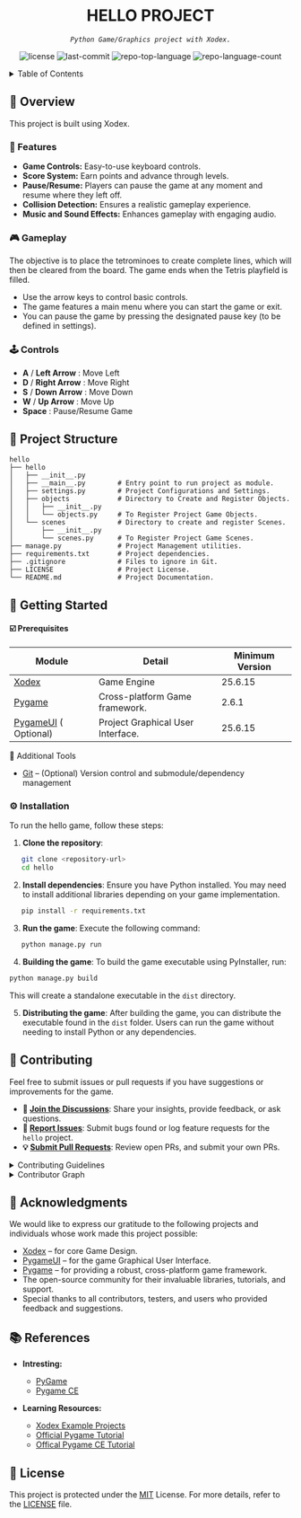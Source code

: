 <p align="center"><h1 align="center"> HELLO PROJECT </h1></p>
<p align="center">
	<em><code>Python Game/Graphics project with Xodex.
</code></em>
</p>
<p align="center">
	<img src="https://img.shields.io/github/license/username/hello?style=default&logo=opensourceinitiative&logoColor=white&color=0080ff" alt="license">
	<img src="https://img.shields.io/github/last-commit/username/hello?style=default&logo=git&logoColor=white&color=0080ff" alt="last-commit">
	<img src="https://img.shields.io/github/languages/top/username/hello?style=default&color=0080ff" alt="repo-top-language">
	<img src="https://img.shields.io/github/languages/count/username/hello?style=default&color=0080ff" alt="repo-language-count">
</p>

<details><summary>Table of Contents</summary>

- [📍 Overview](#📍-overview)
- [🚀 Features](#🚀-features)
- [🎮 Gameplay](#🎮-gameplay)
- [🕹️ Controls](#🕹️-controls)
- [📁 Project Structure](#📁-project-structure)
- [📌 Getting Started](#📌-getting-started)
  - [☑️ Prerequisites](#☑️-prerequisites)
  - [⚙️ Installation](#⚙️-installation)
  - [🤖 Usage](#🤖-usage)
- [🔰 Contributing](#🔰-contributing)
- [🙌 Acknowledgments](#🙌-acknowledgments)
- [📚 References](#📚-references)
- [📝 License](#📝-license)

</details>

## 📍 Overview

This project is built using Xodex.


### 🚀 Features
- **Game Controls:** Easy-to-use keyboard controls.
- **Score System:** Earn points and advance through levels.
- **Pause/Resume:** Players can pause the game at any moment and resume where they left off.
- **Collision Detection:** Ensures a realistic gameplay experience.
- **Music and Sound Effects:** Enhances gameplay with engaging audio.


### 🎮 Gameplay

The objective is to place the tetrominoes to create complete lines, which will then be cleared from the board.
The game ends when the Tetris playfield is filled.

- Use the arrow keys to control basic controls.
- The game features a main menu where you can start the game or exit.
- You can pause the game by pressing the designated pause key (to be defined in settings).

### 🕹️ Controls

- **A** / **Left Arrow** : Move Left
- **D** / **Right Arrow** : Move Right
- **S** / **Down Arrow** : Move Down
- **W** / **Up Arrow** : Move Up
- **Space** : Pause/Resume Game


## 📁 Project Structure
```
hello
├── hello
│   ├── __init__.py
│   ├── __main__.py        # Entry point to run project as module.
│   ├── settings.py        # Project Configurations and Settings. 
│   ├── objects            # Directory to Create and Register Objects.
│   │   ├── __init__.py
│   │   └── objects.py     # To Register Project Game Objects.
│   └── scenes             # Directory to create and register Scenes.
│       ├── __init__.py
│       └── scenes.py      # To Register Project Game Scenes.
├── manage.py              # Project Management utilities. 
├── requirements.txt       # Project dependencies.
├── .gitignore             # Files to ignore in Git.
├── LICENSE                # Project License.
└── README.md              # Project Documentation.
```

## 📌 Getting Started

#### ☑️ Prerequisites

| Module                                                                | Detail                      | Minimum Version                             |
|-------------------------------------------------------------------------|--------------------------------|---------------------------------------------|
| [Xodex](https://github.com/djoezeke/xodex/)                                        | Game Engine            | 25.6.15                                         |
| [Pygame](https://github.com/pygame/pygame/)        | Cross-platform Game framework.                        | 2.6.1                                       |
| [PygameUI](https://github.com/djoezeke/pygameui/) ( Optional)                                      | Project Graphical User Interface.            | 25.6.15                                          |

🧰 Additional Tools

- [Git](https://git-scm.com/) – (Optional) Version control and submodule/dependency management

### ⚙️ Installation
To run the hello game, follow these steps:

1. **Clone the repository**:
```sh
   git clone <repository-url>
   cd hello
```

2. **Install dependencies**:
   Ensure you have Python installed. You may need to install additional libraries depending on your game implementation.

```sh
   pip install -r requirements.txt
```

3. **Run the game**:
   Execute the following command:
```sh
   python manage.py run
```

4. **Building the game**:
To build the game executable using PyInstaller, run:
```sh
python manage.py build
```
This will create a standalone executable in the `dist` directory.

5. **Distributing the game**:
After building the game, you can distribute the executable found in the `dist` folder. Users can run the game without needing to install Python or any dependencies.


## 🔰 Contributing

Feel free to submit issues or pull requests if you have suggestions or improvements for the game.

- **💬 [Join the Discussions](https://github.com/username/hello/discussions)**: Share your insights, provide feedback, or ask questions.
- **🐛 [Report Issues](https://github.com/username/hello/issues)**: Submit bugs found or log feature requests for the `hello` project.
- **💡 [Submit Pull Requests](https://github.com/username/hello/blob/main/CONTRIBUTING.md)**: Review open PRs, and submit your own PRs.

<details closed>
<summary>Contributing Guidelines</summary>

1. **Fork the Repository**: Start by forking the project repository to your github account.
2. **Clone Locally**: Clone the forked repository to your local machine using a git client.
   ```sh
   git clone --recursive https://github.com/username/hello
   ```
3. **Create a New Branch**: Always work on a new branch, giving it a descriptive name.
   ```sh
   git checkout -b new-feature-x
   ```
4. **Make Your Changes**: Develop and test your changes locally.
5. **Commit Your Changes**: Commit with a clear message describing your updates.
   ```sh
   git commit -m 'Implemented new feature x.'
   ```
6. **Push to github**: Push the changes to your forked repository.
   ```sh
   git push origin new-feature-x
   ```
7. **Submit a Pull Request**: Create a PR against the original project repository. Clearly describe the changes and their motivations.
8. **Review**: Once your PR is reviewed and approved, it will be merged into the main branch. Congratulations on your contribution!
</details>

<details closed>
<summary>Contributor Graph</summary>
<br>
<p align="left">
   <a href="https://github.com{/username/hello/}graphs/contributors">
      <img src="https://contrib.rocks/image?repo=username/hello">
   </a>
</p>
</details>


## 🙌 Acknowledgments

We would like to express our gratitude to the following projects and individuals whose work made this project possible:

- [Xodex](https://github.com/djoezeke/xodex/) – for core Game Design.
- [PygameUI](https://github.com/djoezeke/pygameui/) – for the game Graphical User Interface.
- [Pygame](https://github.com/pygame/pygame/) – for providing a robust, cross-platform game framework.
- The open-source community for their invaluable libraries, tutorials, and support.
- Special thanks to all contributors, testers, and users who provided feedback and suggestions.

## 📚 References

- **Intresting:**
  - [PyGame](https://www.pygame.org/)
  - [Pygame CE](https://pyga.me/)

- **Learning Resources:**
  - [Xodex Example Projects](https://github.com/djoezeke/xodex_examples/)
  - [Official Pygame Tutorial](https://www.pygame.org/)
  - [Offical Pygame CE Tutorial](https://pyga.me/)

## 📝 License

This project is protected under the [MIT](LICENSE) License. 
For more details, refer to the [LICENSE](LICENSE) file.
